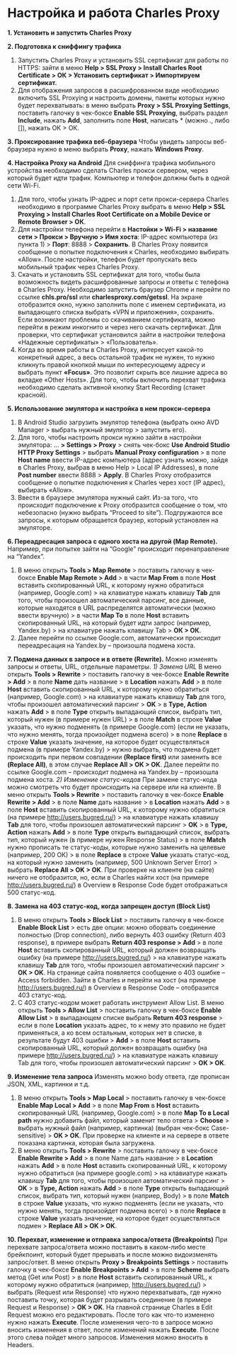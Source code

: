 Настройка и работа Charles Proxy
=================================

**1. Установить и запустить Charles Proxy**

**2. Подготовка к сниффингу трафика**

1) Запустить Charles Proxy и установить SSL сертификат для работы по HTTPS: 
зайти в меню **Help > SSL Proxy > Install Charles Root Certificate > ОК > Установить сертификат > Импортируем сертификат.**
2) Для отображения запросов в расшифрованном виде необходимо включить SSL Proxying и настроить домены, пакеты которых нужно будет перехватывать: 
в меню выбрать **Proxy > SSL Proxying Settings**, поставить галочку в чек-боксе **Enable SSL Proxying**, выбрать раздел **Include**, нажать **Add**, заполнить поле **Host**, написать * (можно *.*, либо []), нажать ОК > ОК.

**3. Проксирование трафика веб-браузера**
Чтобы увидеть запросы веб-браузера нужно в меню выбрать **Proxy**, нажать **Windows Proxy**.

**4. Настройка Proxy на Android**
Для сниффинга трафика мобильного устройства необходимо сделать Charles прокси сервером, через который будет идти трафик. Компьютер и телефон должны быть в одной сети Wi-Fi.
1) Для того, чтобы узнать IP-адрес и порт сети прокси-сервера Charles необходимо в программе Charles Proxy выбрать в меню 
**Help > SSL Proxying > Install Charles Root Certificate on a Mobile Device or Remote Browser > ОК**. 
2) Для настройки телефона перейти в **Настойки > Wi-Fi > название сети > Прокси > Вручную > Имя хоста**: IP-адрес компьютера (из пункта 1) > **Порт**: 8888 > **Сохранить**.
В Charles Proxy появится сообщение о попытке подключения к Charles, необходимо выбирать «Allow».
После настройки, телефон будет пропускать весь мобильный трафик через Charles Proxy.
3) Скачать и установить SSL сертификат для того, чтобы была возможность видеть расшифрованные запросы и ответы с телефона в Charles Proxy.
Необходимо запустить браузер Chrome и перейти по ссылке **сhls.pro/ssl** или **charlesproxy.com/getssl**. На экране отобразится окно, нужно заполнить поле с именем сертификата, из выпадающего списка выбрать «VPN и приложения», сохранить. 
Если возникают проблемы со скачиванием сертификата, можно перейти в режим инкогнито и через него скачать сертификат.
Для проверки, что сертификат установился зайти в настройки телефона «Надежные сертификаты» > «Пользователь».
4) Когда во время работы в Charles Proxy, интересует какой-то конкретный адрес, а весь остальной трафик не нужен, то нужно кликнуть правой кнопкой мыши по интересующему адресу и выбрать пункт **«Focus»**. Это позволит скрыть все лишние адреса во вкладке «Other Hosts».
Для того, чтобы включить перехват трафика необходимо сделать активной кнопку Start Recording (станет красной).

**5. Использование эмулятора и настройка в нем прокси-сервера**
1) В Android Studio загрузить эмулятор телефона (выбрать окно AVD Manager > выбрать нужный эмулятор > запустить его).
2) Для того, чтобы настроить прокси нужно зайти в настройки эмулятора: … **> Settings > Proxy** > снять чек-бокс **Use Android Studio HTTP Proxy Settings** > выбрать **Manual Proxy configuration** > в поле **Host name** ввести IP-адрес компьютера (адрес узнать можно, зайдя в Charles Proxy, выбрав в меню Help > Local IP Addresses), в поле **Post number** ввести 8888 > **Apply**.
В Charles Proxy отобразится сообщение о попытке подключения к Charles через хост (IP адрес), выбирать «Allow».
3) Ввести в браузере эмулятора нужный сайт. Из-за того, что происходит подключение к Proxy отобразится сообщение о том, что небезопасно (нужно выбрать “Proceed to site”). Подгружаются все запросы, к которым обращается браузер, который установлен на эмуляторе. 

**6. Переадресация запроса с одного хоста на другой (Map Remote).**
Например, при попытке зайти на “Google” происходит перенаправление на “Yandex”.
1) В меню открыть **Tools > Map Remote** > поставить галочку в чек-боксе **Enable Map Remote > Add** > в части **Map From** в поле **Host** вставить скопированный URL, к которому нужно обратиться (например, Google.com) > на клавиатуре нажать клавишу **Tab** для того, чтобы произошел автоматический парсинг, все данные, которые находятся в URL распределятся автоматически (можно ввести вручную) > в части **Map To** в поле **Host** вставить скопированный URL, на который будет идти запрос (например, Yandex.by) > на клавиатуре нажать клавишу Tab > **ОК > ОК**.
2) Далее перейти по ссылке Google.com, автоматически происходит переадресация на Yandex.by – произошла подмена хоста.

**7. Подмена данных в запросе и в ответе (Rewrite).**
Можно изменять запросы и ответы, URL, отдельные параметры.
*1) Замена URL*
В меню открыть **Tools > Rewrite** > поставить галочку в чек-боксе **Enable Rewrite > Add** > в поле **Name** дать название > в **Location** нажать **Add** > в поле **Host** вставить скопированный URL, к которому нужно обратиться (например, Google.com) > на клавиатуре нажать клавишу **Tab** для того, чтобы произошел автоматический парсинг > **OK** >
в **Type, Action** нажать **Add** > в поле **Type** открыть выпадающий список, выбрать тип, который нужен (в примере нужен URL) > в поле **Match** в строке **Value** указать, что нужно подменять (в примере Google.com) (если не указать, что нужно менять, тогда произойдет подмена всего) > в поле **Replace** в строке **Value** указать значение, на которое будет осуществляться подмена (в примере Yandex.by) > нужно выбрать, что подмена будет происходить при первом совпадении **(Replace first)** или заменить все **(Replace All)**, в этом случае **Replace All > OK > OK**.
Далее перейти по ссылке Google.com – происходит подмена на Yandex.by – произошла подмена хоста.
*2) Изменение статус-кодов* 
При замене статус-кода можно смотреть что будет происходить на сервере или на клиенте.
В меню открыть **Tools > Rewrite** > поставить галочку в чек-боксе **Enable Rewrite > Add** > в поле **Name** дать название > в **Location** нажать **Add** > в поле **Host** вставить скопированный URL, к которому нужно обратиться (на примере http://users.bugred.ru/) > на клавиатуре нажать клавишу **Tab** для того, чтобы произошел автоматический парсинг > **OK** >
в **Type, Action** нажать **Add** > в поле **Type** открыть выпадающий список, выбрать тип, который нужен (в примере нужен Response Status) > в поле **Match** нужно прописать те статус-коды, которые нужно заменить на целевые (например, 200 ОК) > в поле **Replace** в строке **Value** указать статус-код, на который нужно заменить (например, 500 Unknown Server Error) > выбрать **Replace All > OK > OK**.
При проверке на клиенте (на сайте) ничего не отобразится, но, если в Charles найти хост (на примере http://users.bugred.ru/) в Overview в Response Code будет отображаться 500 статус-код.

**8. Замена на 403 статус-код, когда запрещен доступ (Block List)**
1) В меню открыть **Tools > Block List** > поставить галочку в чек-боксе **Enable Block List** > есть две опции: можно оборвать соединение полностью (Drop connection), либо вернуть 403 ошибку (Return 403 response), в примере выбрать **Return 403 response > Add** > в поле **Host** вставить скопированный URL, который должен возвращать ошибку (на примере http://users.bugred.ru/) > на клавиатуре нажать клавишу **Tab** для того, чтобы произошел автоматический парсинг > **OK > OK**. 
На странице сайта появляется сообщение о 403 ошибке – Access forbidden. Зайти в Charles и перейти на хост (на примере http://users.bugred.ru/) в Overview в Response Code – отобразится 403 статус-код.
2) С 403 статус-кодом может работать инструмент Allow List. 
В меню открыть **Tools > Allow List** > поставить галочку в чек-боксе **Enable Allow List** > в выпадающем списке выбрать **Return 403 response** > если в поле **Location** указать адрес, то к нему это правило не будет применяться, а ко всем остальным, которых нет в списке, в результате будут 403 ошибки > **Add** > в поле **Host** вставить скопированный URL, который должен возвращать ошибку (на примере http://users.bugred.ru/) > на клавиатуре нажать клавишу Tab для того, чтобы произошел автоматический парсинг > **OK > OK**. 

**9. Изменение тела запроса**
Изменять можно body ответа, где прописан JSON, XML, картинки и т.д.
1) В меню открыть **Tools > Map Local** > поставить галочку в чек-боксе **Enable Map Local > Add** > в поле **Map From** в **Host** вставить скопированный URL (например, Google.com) > в поле **Map To в Local path** нужно добавить файл, который заменит тело ответа > **Choose** > выбрать нужный файл (например, картинка) (выбран чек-бокс Case-sensitive) > **OK > OK**.
При проверке на клиенте и на сервере в ответе показана картинка, которая была загружена. 
2) В меню открыть **Tools > Rewrite** > поставить галочку в чек-боксе **Enable Rewrite > Add** > в поле Name дать название > в **Location** нажать **Add** > в поле **Host** вставить скопированный URL, к которому нужно обратиться (на примере google.com) > на клавиатуре нажать клавишу **Tab** для того, чтобы произошел автоматический парсинг > **OK** > в **Type, Action** нажать **Add** > в поле **Type** открыть выпадающий список, выбрать тип, который нужен (наприер, Body) > в поле **Match** в строке **Value** указать, что нужно подменять (если не указать, что нужно менять, тогда произойдет подмена всего) > в поле **Replace** в строке **Value** указать значение, на которое будет осуществляться подмен > **Replace All > OK > OK**.

**10. Перехват, изменение и отправка запроса/ответа (Breakpoints)**
При перехвате запроса/ответа можно поставить в каком-либо месте брейкпоинт, который будет прерывать и после можно видоизменять запрос/ответ.
В меню открыть **Proxy > Breakpoints Settings** > поставить галочку в чек-боксе **Enable Breakpoints > Add** > в поле **Scheme** выбрать метод (Get или Post) > в поле **Host** вставить скопированный URL, к которому нужно обратиться (например, http://users.bugred.ru/) > выбрать (Request или Response) что нужно перехватывать, где нужно поставить точку, которая будет разрывать соединение (в примере Request и Response) > **OK > OK**.
На главной странице Charles в Edit Request можно его редактировать. После того как что-то изменено нужно нажать **Execute**. После изменения чего-то в запросе можно вносить изменения в ответ, после изменений нажать **Execute**. После этого слева пойдет много запросов. Изменения можно вносить в Headers.
